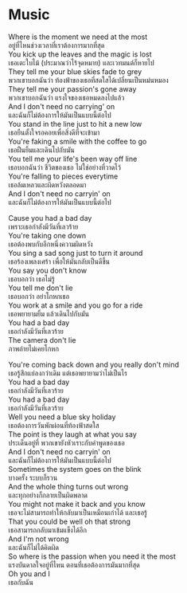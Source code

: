 # Music
Where is the moment we need at the most   
อยู่ที่ไหนช่วงเวลาที่เราต้องการมากที่สุด    
You kick up the leaves and the magic is lost    
เธอเตะใบไม้ (ประมาณว่าไร้จุดหมาย) และเวทมนต์ก็หายไป   
They tell me your blue skies fade to grey   
พวกเขาบอกฉันว่า ท้องฟ้าของเธอที่สดใสได้เปลี่ยนเป็นหม่นหมอง    
They tell me your passion's gone away   
พวกเขาบอกฉันว่า แรงใจของเธอหมดลงไปแล้ว    
And I don't need no carrying' on    
และฉันก็ไม่ต้องการให้มันเป็นแบบนี้ต่อไป   
You stand in the line just to hit a new low   
เธอยืนตั้งใจรอคอยเพื่อสิ่งดีที่จะเข้ามา   
You're faking a smile with the coffee to go   
เธอฝืนยิ้มและเดินไปกับมัน   
You tell me your life's been way off line   
เธอบอกฉันว่า ชีวิตของเธอ ไม่ใช่อย่างที่วาดไว้   
You're falling to pieces everytime    
เธอล้มเหลวและผิดหวังตลอดมา    
And I don't need no carryin' on   
และฉันก็ไม่ต้องการให้มันเป็นแบบนี้ต่อไป   
    
Cause you had a bad day   
เพราะเธอกำลังมีวันที่เลวร้าย    
You're taking one down    
เธอต้องพบกับอีกหนึ่งความผิดหวัง   
You sing a sad song just to turn it around    
เธอร้องเพลงเศร้า เพื่อให้มันกลับเป็นดีขึ้น    
You say you don't know    
เธอบอกว่า เธอไม่รู้   
You tell me don't lie   
เธอบอกว่า อย่าโกหกเธอ   
You work at a smile and you go for a ride   
เธอพยายามยิ้ม แล้วเดินไปกับมัน    
You had a bad day   
เธอกำลังมีวันที่เลวร้าย   
The camera don't lie    
ภาพถ่ายไม่เคยโกหก   
    
You're coming back down and you really don't mind   
เธอรู้สึกแย่ลงกว่าเดิม แต่เธอพยายามว่าไม่เป็นไร   
You had a bad day   
เธอกำลังมีวันที่เลวร้าย   
You had a bad day   
เธอกำลังมีวันที่เลวร้าย   
Well you need a blue sky holiday    
เธอต้องการวันพักผ่อนที่ท้องฟ้าสดใส    
The point is they laugh at what you say   
ประเด็นอยู่ที่ พวกเขายังหัวเราะกับคำพูดของเธอ   
And I don't need no carryin' on   
และฉันก็ไม่ต้องการให้มันเป็นแบบนี้ต่อไป   
Sometimes the system goes on the blink    
บางครั้ง ระบบก็รวน    
And the whole thing turns out wrong   
และทุกอย่างก็กลายเป็นผิดพลาด    
You might not make it back and you know   
เธอจะไม่สามารถทำให้กลับมาเป็นเหมือนเก่าได้ และเธอรู้    
That you could be well oh that strong   
เธอสามารถกลับมาเข้มแข็งได้อีก   
And I'm not wrong   
และฉันก็ไม่ได้คิดผิด    
So where is the passion when you need it the most   
แรงบันดาลใจอยู่ที่ไหน ตอนที่เธอต้องการมันมากที่สุด    
Oh you and I    
เธอกับฉัน   
